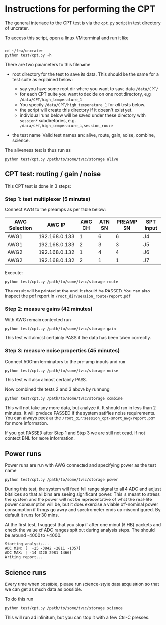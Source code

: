 # Instructions for performing the CPT

The general interface to the CPT test is via the `cpt.py` script in test directory of uncrater.

To access this script, open a linux VM terminal and run it like

```

cd ~/fsw/uncrater
python test/cpt.py -h
```

There are two parameters to this filename

 * root directory for the test to save its data. This should be the same for a test suite as explained below:
    - say you have some root dir where you want to save data `/data/CPT/`
    - for each CPT suite you want to decide on one root directory, e,g `/data/CPT/high_temperature_1`
    - You specify `/data/CPT/high_temperature_1` for *all* tests below.
    - the script will create this directory if it doesn't exist yet.
    - individual runs below will be saved under these directory with `session*` subdiretories, e.g. `/data/CPT/high_temperature_1/session_route`

 * the test name. Valid test names are: alive, route, gain, noise, combine, science.

The aliveness test is thus run as

```
python test/cpt.py /path/to/some/tvac/storage alive
```


## CPT test: routing / gain / noise

This CPT test is done in 3 steps:


### Step 1: test multiplexer (5 minutes)

Connect AWG to the preamps as per table below:

  
| AWG Selection | AWG IP          | AWG CH | ATN SN | PREAMP SN | SPT Input |
|---------------|-----------------|--------|--------|-----------|-----------|
| AWG1          | 192.168.0.133   | 1      | 6      | 6         | J4        |
| AWG1          | 192.168.0.133   | 2      | 3      | 3         | J5        |
| AWG2          | 192.168.0.132   | 1      | 4      | 4         | J6        |
| AWG2          | 192.168.0.132   | 2      | 1      | 1         | J7        |


Execute:

```
python test/cpt.py /path/to/some/tvac/storage route
```

The result will be printed at the end. It should be PASSED. You can also inspect the pdf report in `/root_dir/session_route/report.pdf`




### Step 2: measure gains (42 minutes)


With AWG remain contected run
```
python test/cpt.py /path/to/some/tvac/storage gain
```

This test will almost certainly PASS if the data has been taken correctly.

### Step 3: measure noise properties (45 minutes)

Connect 50Ohm terminators to the pre-amp inputs and run

```
python test/cpt.py /path/to/some/tvac/storage noise
```

This test will also almost certainly PASS.

Now combined the tests 2 and 3 above by runnung

```
python test/cpt.py /path/to/some/tvac/storage combine
```

This will not take any more data, but analyze it. It should run in less than 2 minutes. It will produce PASSED if the system satifies noise requirements. You can always peek at the 
`/root_dir/session_cpt-short_awg/report.pdf` for more information.

If you got PASSED after Step 1 and Step 3 we are still not dead. If not contect BNL for more information.


## Power runs

Power runs are run with AWG connected and specifying power as the test name
```
python test/cpt.py /path/to/some/tvac/storage power
```
During this test, the system will feed full range signal to all 4 ADC and adjust bitslices so that all bins are seeing significant power.  This is meant to stress the system and the power will not be representative of what the real-life power consumption will be, but it does exercise a viable off-nominal power consumption if things go awry and spectrometer ends up misconfigured.  By default it runs for 30 mins.

At the first test, I suggest that you stop if after one minut (6 HB) packets and check the value of ADC ranges spit out during analysis steps. The should be around -4000 to +4000.

```
Starting analysis...
ADC MIN: [  -25 -3842 -2811 -1357]
ADC MAX: [ -14 3420 2981 1466]
Writing report...
```

## Science runs

Every time when possible, please run science-style data acquisition so that we can get as much data as possible.

To do this run

```
python test/cpt.py /path/to/some/tvac/storage science
```

This will run ad infinitum, but you can stop it with a few Ctrl-C presses.


